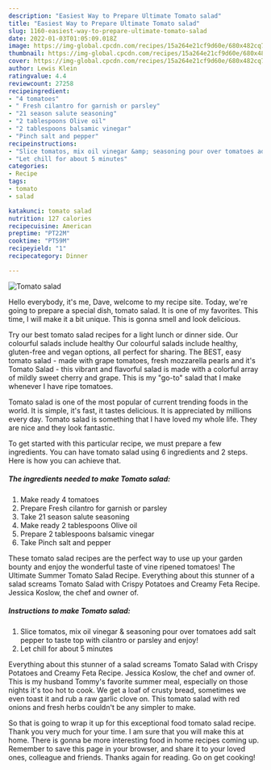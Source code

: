 ```yaml
---
description: "Easiest Way to Prepare Ultimate Tomato salad"
title: "Easiest Way to Prepare Ultimate Tomato salad"
slug: 1160-easiest-way-to-prepare-ultimate-tomato-salad
date: 2022-01-03T01:05:09.018Z
image: https://img-global.cpcdn.com/recipes/15a264e21cf9d60e/680x482cq70/tomato-salad-recipe-main-photo.jpg
thumbnail: https://img-global.cpcdn.com/recipes/15a264e21cf9d60e/680x482cq70/tomato-salad-recipe-main-photo.jpg
cover: https://img-global.cpcdn.com/recipes/15a264e21cf9d60e/680x482cq70/tomato-salad-recipe-main-photo.jpg
author: Lewis Klein
ratingvalue: 4.4
reviewcount: 27258
recipeingredient:
- "4 tomatoes"
- " Fresh cilantro for garnish or parsley"
- "21 season salute seasoning"
- "2 tablespoons Olive oil"
- "2 tablespoons balsamic vinegar"
- "Pinch salt and pepper"
recipeinstructions:
- "Slice tomatos, mix oil vinegar &amp; seasoning pour over tomatoes add salt pepper to taste top with cilantro or parsley and enjoy!"
- "Let chill for about 5 minutes"
categories:
- Recipe
tags:
- tomato
- salad

katakunci: tomato salad 
nutrition: 127 calories
recipecuisine: American
preptime: "PT22M"
cooktime: "PT59M"
recipeyield: "1"
recipecategory: Dinner

---
```



![Tomato salad](https://img-global.cpcdn.com/recipes/15a264e21cf9d60e/680x482cq70/tomato-salad-recipe-main-photo.jpg)

Hello everybody, it's me, Dave, welcome to my recipe site. Today, we're going to prepare a special dish, tomato salad. It is one of my favorites. This time, I will make it a bit unique. This is gonna smell and look delicious.

Try our best tomato salad recipes for a light lunch or dinner side. Our colourful salads include healthy Our colourful salads include healthy, gluten-free and vegan options, all perfect for sharing. The BEST, easy tomato salad - made with grape tomatoes, fresh mozzarella pearls and it&#39;s Tomato Salad - this vibrant and flavorful salad is made with a colorful array of mildly sweet cherry and grape. This is my &#34;go-to&#34; salad that I make whenever I have ripe tomatoes.

Tomato salad is one of the most popular of current trending foods in the world. It is simple, it's fast, it tastes delicious. It is appreciated by millions every day. Tomato salad is something that I have loved my whole life. They are nice and they look fantastic.


To get started with this particular recipe, we must prepare a few ingredients. You can have tomato salad using 6 ingredients and 2 steps. Here is how you can achieve that.

<!--inarticleads1-->

##### The ingredients needed to make Tomato salad:

1. Make ready 4 tomatoes
1. Prepare  Fresh cilantro for garnish or parsley
1. Take 21 season salute seasoning
1. Make ready 2 tablespoons Olive oil
1. Prepare 2 tablespoons balsamic vinegar
1. Take Pinch salt and pepper


These tomato salad recipes are the perfect way to use up your garden bounty and enjoy the wonderful taste of vine ripened tomatoes! The Ultimate Summer Tomato Salad Recipe. Everything about this stunner of a salad screams Tomato Salad with Crispy Potatoes and Creamy Feta Recipe. Jessica Koslow, the chef and owner of. 

<!--inarticleads2-->

##### Instructions to make Tomato salad:

1. Slice tomatos, mix oil vinegar &amp; seasoning pour over tomatoes add salt pepper to taste top with cilantro or parsley and enjoy!
1. Let chill for about 5 minutes


Everything about this stunner of a salad screams Tomato Salad with Crispy Potatoes and Creamy Feta Recipe. Jessica Koslow, the chef and owner of. This is my husband Tommy&#39;s favorite summer meal, especially on those nights it&#39;s too hot to cook. We get a loaf of crusty bread, sometimes we even toast it and rub a raw garlic clove on. This tomato salad with red onions and fresh herbs couldn&#39;t be any simpler to make. 

So that is going to wrap it up for this exceptional food tomato salad recipe. Thank you very much for your time. I am sure that you will make this at home. There is gonna be more interesting food in home recipes coming up. Remember to save this page in your browser, and share it to your loved ones, colleague and friends. Thanks again for reading. Go on get cooking!
